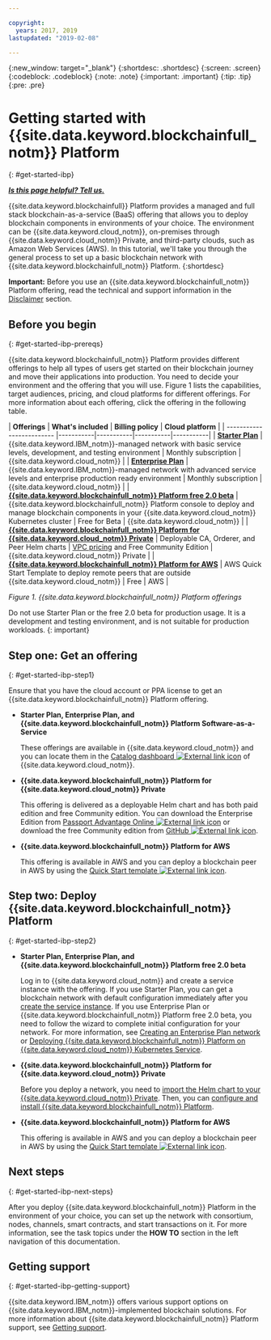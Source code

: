 ```yaml
---

copyright:
  years: 2017, 2019
lastupdated: "2019-02-08"

---
```


{:new_window: target="_blank"}
{:shortdesc: .shortdesc}
{:screen: .screen}
{:codeblock: .codeblock}
{:note: .note}
{:important: .important}
{:tip: .tip}
{:pre: .pre}

# Getting started with {{site.data.keyword.blockchainfull_notm}} Platform
{: #get-started-ibp}

***[Is this page helpful? Tell us.](https://www.surveygizmo.com/s3/4501493/IBM-Blockchain-Documentation)***

{{site.data.keyword.blockchainfull}} Platform provides a managed and full stack blockchain-as-a-service (BaaS) offering that allows you to deploy blockchain components in environments of your choice. The environment can be {{site.data.keyword.cloud_notm}}, on-premises through {{site.data.keyword.cloud_notm}} Private, and third-party clouds, such as Amazon Web Services (AWS). In this tutorial, we'll take you through the general process to set up a basic blockchain network with {{site.data.keyword.blockchainfull_notm}} Platform.
{:shortdesc}

**Important:** Before you use an {{site.data.keyword.blockchainfull_notm}} Platform offering, read the technical and support information in the [Disclaimer](/docs/services/blockchain/needtoknow.html#disclaimer) section.


## Before you begin
{: #get-started-ibp-prereqs}

{{site.data.keyword.blockchainfull_notm}} Platform provides different offerings to help all types of users get started on their blockchain journey and move their applications into production. You need to decide your environment and the offering that you will use. Figure 1 lists the capabilities, target audiences, pricing, and cloud platforms for different offerings. For more information about each offering, click the offering in the following table.

| **Offerings** | **What's included** | **Billing policy** | **Cloud platform** |
| ------------------------- |-----------|-----------|-----------|-----------|
| [**Starter Plan**](/docs/services/blockchain/starter_plan.html#starter-plan-about) | {{site.data.keyword.IBM_notm}}-managed network with basic service levels, development, and testing environment | Monthly subscription | {{site.data.keyword.cloud_notm}} |
| [**Enterprise Plan**](/docs/services/blockchain/enterprise_plan.html#enterprise-plan-about) | {{site.data.keyword.IBM_notm}}-managed network with advanced service levels and enterprise production ready environment | Monthly subscription | {{site.data.keyword.cloud_notm}} |
| [**{{site.data.keyword.blockchainfull_notm}} Platform free 2.0 beta**](/docs/services/blockchain/howto/ibp-console.html#ibp-console-overview) | {{site.data.keyword.blockchainfull_notm}} Platform console to deploy and manage blockchain components in your {{site.data.keyword.cloud_notm}} Kubernetes cluster | Free for Beta | {{site.data.keyword.cloud_notm}} |
| [**{{site.data.keyword.blockchainfull_notm}} Platform for {{site.data.keyword.cloud_notm}} Private**](/docs/services/blockchain/ibp-for-icp-about.html#ibp-icp-about) | Deployable CA, Orderer, and Peer Helm charts | [VPC pricing](/docs/services/blockchain/ibp-for-icp-about.html#ibp-icp-about-pricing) and Free Community Edition | {{site.data.keyword.cloud_notm}} Private |
| [**{{site.data.keyword.blockchainfull_notm}} Platform for AWS**](/docs/services/blockchain/howto/remote_peer.html#remote-peer-aws-about) | AWS Quick Start Template to deploy remote peers that are outside {{site.data.keyword.cloud_notm}} | Free | AWS |

*Figure 1. {{site.data.keyword.blockchainfull_notm}} Platform offerings*

Do not use Starter Plan or the free 2.0 beta for production usage. It is a development and testing environment, and is not suitable for production workloads.
{: important}

## Step one: Get an offering
{: #get-started-ibp-step1}

Ensure that you have the cloud account or PPA license to get an {{site.data.keyword.blockchainfull_notm}} Platform offering.

* **Starter Plan, Enterprise Plan, and {{site.data.keyword.blockchainfull_notm}} Platform Software-as-a-Service**

  These offerings are available in {{site.data.keyword.cloud_notm}} and you can locate them in the [Catalog dashboard ![External link icon](images/external_link.svg "External link icon")](https://cloud.ibm.com/catalog "Catalog") of {{site.data.keyword.cloud_notm}}.

* **{{site.data.keyword.blockchainfull_notm}} Platform for {{site.data.keyword.cloud_notm}} Private**

  This offering is delivered as a deployable Helm chart and has both paid edition and free Community edition. You can download the Enterprise Edition from [Passport Advantage Online ![External link icon](images/external_link.svg "External link icon")](https://www.ibm.com/software/passportadvantage/pao_customer.html) or download the free Community edition from [GitHub ![External link icon](images/external_link.svg "External link icon")](https://github.com/IBM/charts/blob/master/repo/stable/ibm-blockchain-platform-dev-1.0.0.tgz).

* **{{site.data.keyword.blockchainfull_notm}} Platform for AWS**

  This offering is available in AWS and you can deploy a blockchain peer in AWS by using the [Quick Start template ![External link icon](images/external_link.svg "External link icon")](https://aws.amazon.com/quickstart/architecture/ibm-blockchain-platform/).

## Step two: Deploy {{site.data.keyword.blockchainfull_notm}} Platform
{: #get-started-ibp-step2}

* **Starter Plan, Enterprise Plan, and {{site.data.keyword.blockchainfull_notm}} Platform free 2.0 beta**

  Log in to {{site.data.keyword.cloud_notm}} and create a service instance with the offering. If you use Starter Plan, you can get a blockchain network with default configuration immediately after you [create the service instance](/docs/services/blockchain/get_start_starter_plan.html#getting-started-with-starter-plan). If you use Enterprise Plan or {{site.data.keyword.blockchainfull_notm}} Platform free 2.0 beta, you need to follow the wizard to complete initial configuration for your network. For more information, see [Creating an Enterprise Plan network](/docs/services/blockchain/get_start.html#getting-started-with-enterprise-plan-create-network) or [Deploying {{site.data.keyword.blockchainfull_notm}} Platform on {{site.data.keyword.cloud_notm}} Kubernetes Service](/docs/services/blockchain/howto/ibp-v2-deploy-iks.html#ibp-v2-deploy-iks).

* **{{site.data.keyword.blockchainfull_notm}} Platform for {{site.data.keyword.cloud_notm}} Private**

  Before you deploy a network, you need to [import the Helm chart to your {{site.data.keyword.cloud_notm}} Private](/docs/services/blockchain/howto/helm_install_icp.html#helm-install). Then, you can [configure and install {{site.data.keyword.blockchainfull_notm}} Platform](/docs/services/blockchain/howto/ibp-console-deploy-icp.html#ibp-console-deploy-icp).

* **{{site.data.keyword.blockchainfull_notm}} Platform for AWS**

  This offering is available in AWS and you can deploy a blockchain peer in AWS by using the [Quick Start template ![External link icon](images/external_link.svg "External link icon")](https://aws.amazon.com/quickstart/architecture/ibm-blockchain-platform/).

## Next steps
{: #get-started-ibp-next-steps}

After you deploy {{site.data.keyword.blockchainfull_notm}} Platform in the environment of your choice, you can set up the network with consortium, nodes, channels, smart contracts, and start transactions on it. For more information, see the task topics under the **HOW TO** section in the left navigation of this documentation.

## Getting support
{: #get-started-ibp-getting-support}

{{site.data.keyword.IBM_notm}} offers various support options on {{site.data.keyword.IBM_notm}}-implemented blockchain solutions. For more information about {{site.data.keyword.blockchainfull_notm}} Platform support, see [Getting support](/docs/services/blockchain/ibmblockchain_support.html#blockchain-support).
